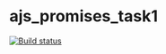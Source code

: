 # ajs_promises_task1

[![Build status](https://ci.appveyor.com/api/projects/status/rwyx7ux3qoyluir2/branch/master?svg=true)](https://ci.appveyor.com/project/Lazy-ferret/ajs-promises-task1/branch/master)
